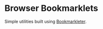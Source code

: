# Browser Bookmarklets

Simple utilities built using [Bookmarkleter](https://chriszarate.github.io/bookmarkleter/).
